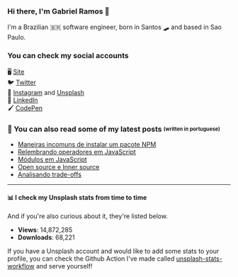 ### Hi there, I'm Gabriel Ramos 👋
I'm a Brazilian 🇧🇷 software engineer, born in Santos 🛹 and based in Sao Paulo.

### You can check my social accounts
🖥 [Site](http://gabrieluizramos.com.br/) <br>
🐦 [Twitter](https://twitter.com/gabrieluizramos) <br>
📸 [Instagram](https://www.instagram.com/gabrieluizramos/) and [Unsplash](https://unsplash.com/@gabrieluizramos) <br>
💼 [LinkedIn](https://www.linkedin.com/in/gabrieluizramos/) <br>
🖌 [CodePen](https://codepen.io/gabrieluizramos/) <br>

### 📖 You can also read some of my latest posts <sub><sup>(written in portuguese)</sup></sub>
<!-- BLOG:START -->
- [Maneiras incomuns de instalar um pacote NPM](https://gabrieluizramos.com.br/maneiras-incomuns-de-instalar-um-pacote-npm)
- [Relembrando operadores em JavaScript](https://gabrieluizramos.com.br/relembrando-operadores-em-javascript)
- [Módulos em JavaScript](https://gabrieluizramos.com.br/modulos-em-javascript)
- [Open source e Inner source](https://gabrieluizramos.com.br/open-source-e-inner-source)
- [Analisando trade-offs](https://gabrieluizramos.com.br/analisando-trade-offs)
<!-- BLOG:END -->

---

#### 📊 I check my Unsplash stats from time to time 
And if you're also curious about it, they're listed below.
<!-- UNSPLASH-STATS:START -->
- **Views**: 14,872,285
- **Downloads**: 68,221
<!-- UNSPLASH-STATS:END -->

If you have a Unsplash account and would like to add some stats to your profile, you can check the Github Action I've made called [unsplash-stats-workflow](https://github.com/gabrieluizramos/unsplash-stats-workflow) and serve yourself!